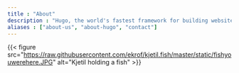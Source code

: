 ```yaml
---
title : "About"
description : "Hugo, the world's fastest framework for building websites"
aliases : ["about-us", "about-hugo", "contact"]
---
```


{{< figure src="https://raw.githubusercontent.com/ekrof/kjetil.fish/master/static/fishyouwerehere.JPG" alt="Kjetil holding a fish" >}}